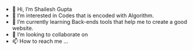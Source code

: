 - 👋 Hi, I’m Shailesh Gupta
- 👀 I’m interested in Codes that is encoded with Algorithm.
- 🌱 I’m currently learning Back-ends tools that help me to create a good website.
- 💞️ I’m looking to collaborate on 
- 📫 How to reach me ...

<!---
ShaileshGupta0/ShaileshGupta0 is a ✨ special ✨ repository because its `README.md` (this file) appears on your GitHub profile.
You can click the Preview link to take a look at your changes.
--->
